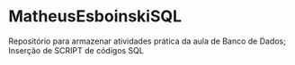 # MatheusEsboinskiSQL
Repositório para armazenar atividades prática da aula de Banco de Dados;
Inserção de SCRIPT de códigos SQL
